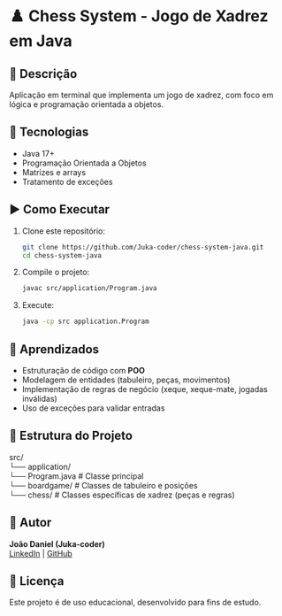 # ♟️ Chess System - Jogo de Xadrez em Java

## 📌 Descrição 
Aplicação em terminal que implementa um jogo de xadrez, com foco em lógica e programação orientada a objetos.

## 🔧 Tecnologias
- Java 17+
- Programação Orientada a Objetos
- Matrizes e arrays
- Tratamento de exceções

## ▶️ Como Executar
1. Clone este repositório:
   ```bash
   git clone https://github.com/Juka-coder/chess-system-java.git
   cd chess-system-java
3. Compile o projeto:
   ```bash
   javac src/application/Program.java
4. Execute:
   ```bash
   java -cp src application.Program

## 🎯 Aprendizados
- Estruturação de código com **POO**
- Modelagem de entidades (tabuleiro, peças, movimentos)
- Implementação de regras de negócio (xeque, xeque-mate, jogadas inválidas)
- Uso de exceções para validar entradas

## 📂 Estrutura do Projeto
src/  
 └── application/  
      └── Program.java   # Classe principal  
 └── boardgame/          # Classes de tabuleiro e posições  
 └── chess/              # Classes específicas de xadrez (peças e regras)  

## 👤 Autor
**João Daniel (Juka-coder)**  
[LinkedIn]([www.linkedin.com/in/joão-daniel2](https://www.linkedin.com/in/jo%C3%A3o-daniel2/)) | [GitHub](https://github.com/Juka-coder)

## 📜 Licença
Este projeto é de uso educacional, desenvolvido para fins de estudo.
